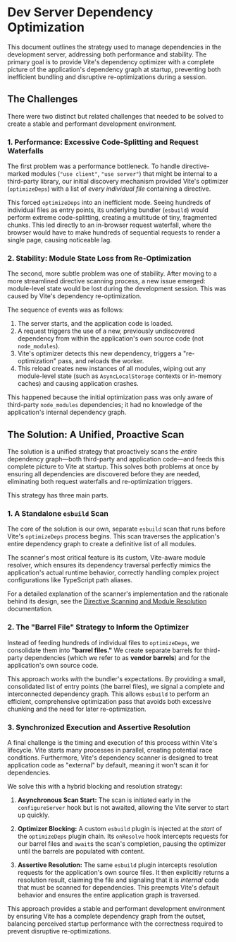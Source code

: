 # Dev Server Dependency Optimization

This document outlines the strategy used to manage dependencies in the development server, addressing both performance and stability. The primary goal is to provide Vite's dependency optimizer with a complete picture of the application's dependency graph at startup, preventing both inefficient bundling and disruptive re-optimizations during a session.

## The Challenges

There were two distinct but related challenges that needed to be solved to create a stable and performant development environment.

### 1. Performance: Excessive Code-Splitting and Request Waterfalls

The first problem was a performance bottleneck. To handle directive-marked modules (`"use client"`, `"use server"`) that might be internal to a third-party library, our initial discovery mechanism provided Vite's optimizer (`optimizeDeps`) with a list of *every individual file* containing a directive.

This forced `optimizeDeps` into an inefficient mode. Seeing hundreds of individual files as entry points, its underlying bundler (`esbuild`) would perform extreme code-splitting, creating a multitude of tiny, fragmented chunks. This led directly to an in-browser request waterfall, where the browser would have to make hundreds of sequential requests to render a single page, causing noticeable lag.

### 2. Stability: Module State Loss from Re-Optimization

The second, more subtle problem was one of stability. After moving to a more streamlined directive scanning process, a new issue emerged: module-level state would be lost during the development session. This was caused by Vite's dependency re-optimization.

The sequence of events was as follows:
1. The server starts, and the application code is loaded.
2. A request triggers the use of a new, previously undiscovered dependency from within the application's own source code (not `node_modules`).
3. Vite's optimizer detects this new dependency, triggers a "re-optimization" pass, and reloads the worker.
4. This reload creates new instances of all modules, wiping out any module-level state (such as `AsyncLocalStorage` contexts or in-memory caches) and causing application crashes.

This happened because the initial optimization pass was only aware of third-party `node_modules` dependencies; it had no knowledge of the application's internal dependency graph.

## The Solution: A Unified, Proactive Scan

The solution is a unified strategy that proactively scans the *entire* dependency graph—both third-party and application code—and feeds this complete picture to Vite at startup. This solves both problems at once by ensuring all dependencies are discovered before they are needed, eliminating both request waterfalls and re-optimization triggers.

This strategy has three main parts.

### 1. A Standalone `esbuild` Scan

The core of the solution is our own, separate `esbuild` scan that runs before Vite's `optimizeDeps` process begins. This scan traverses the application's entire dependency graph to create a definitive list of all modules.

The scanner's most critical feature is its custom, Vite-aware module resolver, which ensures its dependency traversal perfectly mimics the application's actual runtime behavior, correctly handling complex project configurations like TypeScript path aliases.

For a detailed explanation of the scanner's implementation and the rationale behind its design, see the [Directive Scanning and Module Resolution](./directiveScanningAndResolution.md) documentation.

### 2. The "Barrel File" Strategy to Inform the Optimizer

Instead of feeding hundreds of individual files to `optimizeDeps`, we consolidate them into **"barrel files."** We create separate barrels for third-party dependencies (which we refer to as **vendor barrels**) and for the application's own source code.

This approach works *with* the bundler's expectations. By providing a small, consolidated list of entry points (the barrel files), we signal a complete and interconnected dependency graph. This allows `esbuild` to perform an efficient, comprehensive optimization pass that avoids both excessive chunking and the need for later re-optimization.

### 3. Synchronized Execution and Assertive Resolution

A final challenge is the timing and execution of this process within Vite's lifecycle. Vite starts many processes in parallel, creating potential race conditions. Furthermore, Vite's dependency scanner is designed to treat application code as "external" by default, meaning it won't scan it for dependencies.

We solve this with a hybrid blocking and resolution strategy:

1.  **Asynchronous Scan Start:** The scan is initiated early in the `configureServer` hook but is not awaited, allowing the Vite server to start up quickly.

2.  **Optimizer Blocking:** A custom `esbuild` plugin is injected at the *start* of the `optimizeDeps` plugin chain. Its `onResolve` hook intercepts requests for our barrel files and `await`s the scan's completion, pausing the optimizer until the barrels are populated with content.

3.  **Assertive Resolution:** The same `esbuild` plugin intercepts resolution requests for the application's own source files. It then explicitly returns a resolution result, claiming the file and signaling that it is *internal* code that must be scanned for dependencies. This preempts Vite's default behavior and ensures the entire application graph is traversed.

This approach provides a stable and performant development environment by ensuring Vite has a complete dependency graph from the outset, balancing perceived startup performance with the correctness required to prevent disruptive re-optimizations.